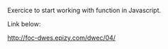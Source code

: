 Exercice to start working with function in Javascript.

Link below:

http://foc-dwes.epizy.com/dwec/04/
